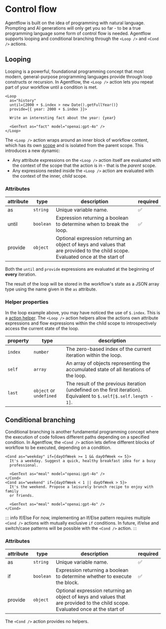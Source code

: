 # Control flow

Agentflow is built on the idea of programming with natural language. Prompting and AI generations will only get you so far - to be a true programming language some form of control flow is needed. Agentflow supports looping and conditional branching through the `<Loop />` and `<Cond />` actions.

## Looping

Looping is a powerful, foundational programming concept that most modern, general-purpose programming languages provide through loop constructs or recursion. In Agentflow, the `<Loop />` action lets you repeat part of your workflow until a condition is met.

```mdx
<Loop
  as="history"
  until={2000 + $.index > new Date().getFullYear()}
  provide={{ year: 2000 + $.index }}>

  Write an interesting fact about the year: {year}

  <GenText as="fact" model="openai:gpt-4o" />
</Loop>
```

The `<Loop />` action wraps around an inner block of workflow content, which has its own [scope](/guide/workflow-structure#block-scoping) and is isolated from the parent scope. This introduces a new dynamic:

- Any attribute expressions on the `<Loop />` action itself are evaluated with the context of the scope that the action is in - that is the *parent* scope.
- Any expressions nested inside the `<Loop />` action are evaluated with the context of the inner, *child* scope.

### Attributes

| attribute | type      | description           | required |
| --------- | --------- | --------------------- | -------- |
| as        | `string`  | Unique variable name. | ✅       |
| until     | `boolean` | Expression returning a boolean to determine when to break the loop. | ✅ |
| provide   | `object`  | Optional expression returning an object of keys and values that are provided to the child scope. Evaluated once at the start of | |

Both the `until` and `provide` expressions are evaluated at the beginning of **every** iteration.

The result of the loop will be stored in the workflow's state as a JSON array type using the name given in the `as` attribute.

### Helper properties

In the loop example above, you may have noticed the use of `$.index`. This is a [action helper](/guide/workflow-structure#action-helpers). The `<Loop />` action helpers allow the actions own attribute expressions and flow expressions within the child scope to introspectively access the current state of the loop.

| property | type     | description           |
| -------- | -------- | --------------------- |
| `index`  | `number` | The zero-based index of the current iteration within the loop. |
| `self`   | `array`  | An array of objects representing the accumulated state of all iterations of the loop. |
| `last`   | `object` or `undefined` | The result of the previous iteration (undefined on the first iteration). Equivalent to `$.self[$.self.length - 1]`. |

## Conditional branching

Conditional branching is another fundamental programming concept where the execution of code follows different paths depending on a specified condition. In Agentflow, the `<Cond />` action lets define different blocks of workflow to be executed, depending on a condition.

```mdx
<Cond as="weekday" if={dayOfWeek >= 1 && dayOfWeek <= 5}>
  It's a weekday. Suggest a quick, healthy breakfast idea for a busy
  professional.

  <GenText as="meal" model="openai:gpt-4o" />
</Cond>
<Cond as="weekend" if={dayOfWeek < 1 || dayOfWeek > 5}>
  It's the weekend. Propose a leisurely brunch recipe to enjoy with family
  or friends.

  <GenText as="meal" model="openai:gpt-4o" />
</Cond>
```

::: info If/Else
For now, implementing an If/Else pattern requires multiple `<Cond />` actions with mutually exclusive `if` conditions. In future, if/else and switch/case patterns will be possible with the `<Cond />` action.
:::

### Attributes

| attribute | type      | description           | required |
| --------- | --------- | --------------------- | -------- |
| as        | `string`  | Unique variable name. | ✅       |
| if        | `boolean` | Expression returning a boolean to determine whether to execute the block. | ✅ |
| provide   | `object`  | Optional expression returning an object of keys and values that are provided to the child scope. Evaluated once at the start of | |

The `<Cond />` action provides no helpers.
